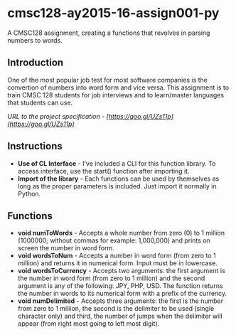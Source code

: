 # cmsc128-ay2015-16-assign001-py
A CMSC128 assignment, creating a functions that revolves in parsing numbers to words.

## Introduction
One of the most popular job test for most software companies is the convertion of numbers into word form and vice versa. This assignment is to train CMSC 128 students for job interviews and to learn/master languages that students can use.

<i><em>URL to the project specification</em> - [https://goo.gl/UZs11p](https://goo.gl/UZs11p)</i>

## Instructions
- **Use of CL Interface** - I've included a CLI for this function library. To access interface, use the start() function after importing it.
- **Import of the library** - Each functions can be used by themselves as long as the proper parameters is included. Just import it normally in Python.

## Functions
- **void numToWords** - Accepts a whole number from zero (0) to 1 million (1000000; without commas for example: 1,000,000) and prints on screen the number in word form.
- **void wordsToNum** - Accepts a number in word form (from zero to 1 million) and returns it in numerical form. Input must be in lowercase.
- **void wordsToCurrency** - Accepts two arguments: the first argument is the number in word form (from zero to 1 million) and the second argument is any of the following: JPY, PHP, USD. The function returns the number in words to its numerical form with a prefix of the currency.
- **void numDelimited** - Accepts three arguments: the first is the number from zero to 1 miliion, the second is the delimiter to be used (single character only) and third, the number of jumps when the delimiter will appear (from right most going to left most digit).
